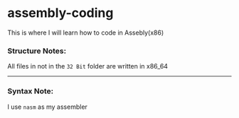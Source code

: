 # assembly-coding
This is where I will learn how to code in Assebly(x86)

### Structure Notes:
All files in not in the `32 Bit` folder are written in x86_64

---
### Syntax Note:
I use `nasm` as my assembler